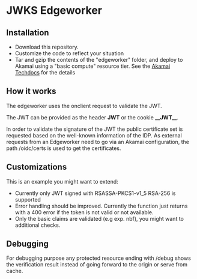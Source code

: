 # JWKS Edgeworker

## Installation
- Download this repository. 
- Customize the code to reflect your situation
- Tar and gzip the contents of the "edgeworker" folder, and deploy to Akamai using a "basic compute" resource tier. See the [Akamai Techdocs](https://techdocs.akamai.com/edgeworkers/docs/create-a-code-bundle) for the details 

## How it works
The edgeworker uses the onclient request to validate the JWT.

The JWT can be provided as the header __JWT__ or the cookie __\_\_JWT\_\___.

In order to validate the signature of the JWT the public certificate set is requested based on the well-known information of the IDP. As external requests from an Edgeworker need to go via an Akamai configuration, the path /oidc/certs is used to get the certificates.

## Customizations
This is an example you might want to extend:
- Currently only JWT signed with RSASSA-PKCS1-v1_5 RSA-256 is supported
- Error handling should be improved. Currently the function just returns with a 400 error if the token is not valid or not available.
- Only the basic claims are validated (e.g exp. nbf), you might want to additional checks.

## Debugging
For debugging purpose any protected resource ending with /debug shows the verification result instead of going forward to the origin or serve from cache.